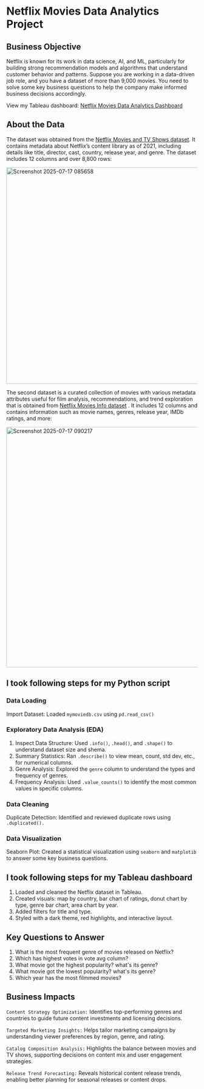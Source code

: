 # Netflix Movies Data Analytics Project 
## Business Objective
Netflix is known for its work in data science, AI, and ML, particularly for building strong recommendation models and algorithms that understand customer behavior and patterns. Suppose you are working in a data-driven job role, and you have a dataset of more than 9,000 movies. You need to solve some key business questions to help the company make informed business decisions accordingly.

View my Tableau dashboard: [Netflix Movies Data Analytics Dashboard](https://public.tableau.com/views/NetflixMoviesDataAnalytics/Summary?:language=en-US&:sid=&:redirect=auth&:display_count=n&:origin=viz_share_link)

## About the Data 
The dataset was obtained from the [Netflix Movies and TV Shows dataset](https://www.kaggle.com/datasets/shivamb/netflix-shows). It contains metadata about Netflix’s content library as of 2021, including details like title, director, cast, country, release year, and genre. The dataset includes 12 columns and over 8,800 rows:

<img width="1333" height="568" alt="Screenshot 2025-07-17 085658" src="https://github.com/user-attachments/assets/896b8fdc-0ca4-4dd5-814b-c50b3b69010f" />

The second dataset is a curated collection of movies with various metadata attributes useful for film analysis, recommendations, and trend exploration that is obtained from [Netflix Movies Info dataset](https://drive.google.com/file/d/1G1w8zvYi8UU-WsXwbbB0ejKB-aqtDz7g/view?usp=sharing) . It includes 12 columns and contains information such as movie names, genres, release year, IMDb ratings, and more:

<img width="1375" height="631" alt="Screenshot 2025-07-17 090217" src="https://github.com/user-attachments/assets/cbce8d91-7211-4b79-96de-494b6d64f2e6" />

## I took following steps for my Python script
### Data Loading 
Import Dataset: Loaded `mymoviedb.csv` using `pd.read_csv()`

### Exploratory Data Analysis (EDA)
1. Inspect Data Structure: Used `.info()`, `.head()`, and `.shape()` to understand dataset size and shema.
2. Summary Statistics: Ran `.describe()` to view mean, count, std dev, etc., for numerical columns.
3. Genre Analysis: Explored the `genre` column to understand the types and frequency of genres.
4. Frequency Analysis: Used `.value_counts()` to identify the most common values in specific columns.

### Data Cleaning 
Duplicate Detection: Identified and reviewed duplicate rows using `.duplicated().`

### Data Visualization 
Seaborn Plot: Created a statistical visualization using `seaborn` and `matplotib` to answer some key business questions.

## I took following steps for my Tableau dashboard
1. Loaded and cleaned the Netflix dataset in Tableau.
2. Created visuals: map by country, bar chart of ratings, donut chart by type, genre bar chart, area chart by year.
3. Added filters for title and type.
4. Styled with a dark theme, red highlights, and interactive layout.

## Key Questions to Answer 
1. What is the most frequent genre of movies released on Netflix?
2. Which has highest votes in vote avg column?
3. What movie got the highest popularity? what's its genre?
4. What movie got the lowest popularity? what's its genre?
5. Which year has the most filmmed movies?

## Business Impacts 
`Content Strategy Optimization:` Identifies top-performing genres and countries to guide future content investments and licensing decisions.

`Targeted Marketing Insights:` Helps tailor marketing campaigns by understanding viewer preferences by region, genre, and rating.

`Catalog Composition Analysis:` Highlights the balance between movies and TV shows, supporting decisions on content mix and user engagement strategies.

`Release Trend Forecasting:` Reveals historical content release trends, enabling better planning for seasonal releases or content drops.









  
